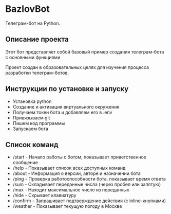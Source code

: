 # BazlovBot

Телеграм-бот на Python.

## Описание проекта

Этот бот представляет собой базовый пример создания телеграм-бота с основными функциями

Проект создан в образовательных целях для изучения процесса разработки телеграм-ботов.

## Инструкции по установке и запуску

- Установка python
- Создание и активация виртуального окружения
- Получаем токен бота и добавляем его в .env
- Привязываем git
- Пишем код программы
- Запускаем бота

## Список команд
- /start - Начало работы с ботом, показывает приветственное сообщение
- /help - 	Показывает список всех доступных команд
- /about - Информация о версии, авторе и назначении бота
- /ping - Проверка работоспособности бота, показывает время ответа
- /sum - 	Складывает переданные числа (через пробел или запятую)
- /max - 	Находит максимальное число из переданных
- /hide - Скрывает клавиатуру
- /confirm - Запрашивает подтверждение действия (с inline-кнопками)
- /weather - Показывает текущую погоду в Москве

